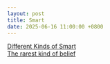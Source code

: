 ```yaml
---
layout: post
title: Smart
date: 2025-06-16 11:00:00 +0800
---
```


[Different Kinds of Smart](https://collabfund.com/blog/different-kinds-of-smart/)  
[The rarest kind of belief](https://x.com/signulll/status/1934283849791316031)  
